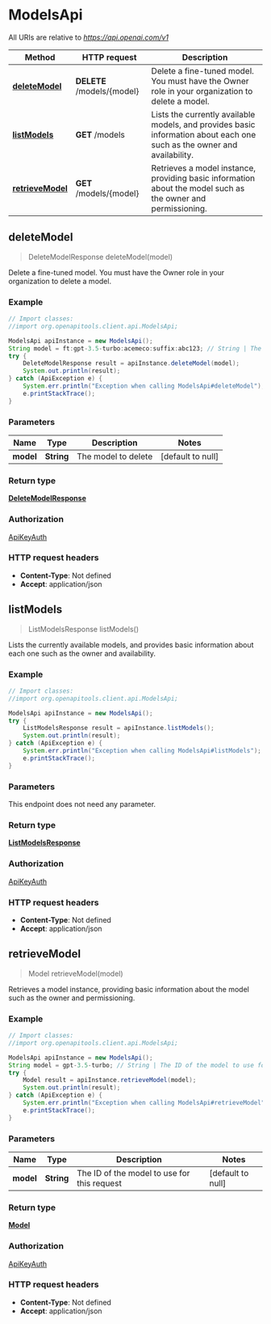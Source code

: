 # ModelsApi

All URIs are relative to *https://api.openai.com/v1*

Method | HTTP request | Description
------------- | ------------- | -------------
[**deleteModel**](ModelsApi.md#deleteModel) | **DELETE** /models/{model} | Delete a fine-tuned model. You must have the Owner role in your organization to delete a model.
[**listModels**](ModelsApi.md#listModels) | **GET** /models | Lists the currently available models, and provides basic information about each one such as the owner and availability.
[**retrieveModel**](ModelsApi.md#retrieveModel) | **GET** /models/{model} | Retrieves a model instance, providing basic information about the model such as the owner and permissioning.



## deleteModel

> DeleteModelResponse deleteModel(model)

Delete a fine-tuned model. You must have the Owner role in your organization to delete a model.

### Example

```java
// Import classes:
//import org.openapitools.client.api.ModelsApi;

ModelsApi apiInstance = new ModelsApi();
String model = ft:gpt-3.5-turbo:acemeco:suffix:abc123; // String | The model to delete
try {
    DeleteModelResponse result = apiInstance.deleteModel(model);
    System.out.println(result);
} catch (ApiException e) {
    System.err.println("Exception when calling ModelsApi#deleteModel");
    e.printStackTrace();
}
```

### Parameters


Name | Type | Description  | Notes
------------- | ------------- | ------------- | -------------
 **model** | **String**| The model to delete | [default to null]

### Return type

[**DeleteModelResponse**](DeleteModelResponse.md)

### Authorization

[ApiKeyAuth](../README.md#ApiKeyAuth)

### HTTP request headers

- **Content-Type**: Not defined
- **Accept**: application/json


## listModels

> ListModelsResponse listModels()

Lists the currently available models, and provides basic information about each one such as the owner and availability.

### Example

```java
// Import classes:
//import org.openapitools.client.api.ModelsApi;

ModelsApi apiInstance = new ModelsApi();
try {
    ListModelsResponse result = apiInstance.listModels();
    System.out.println(result);
} catch (ApiException e) {
    System.err.println("Exception when calling ModelsApi#listModels");
    e.printStackTrace();
}
```

### Parameters

This endpoint does not need any parameter.

### Return type

[**ListModelsResponse**](ListModelsResponse.md)

### Authorization

[ApiKeyAuth](../README.md#ApiKeyAuth)

### HTTP request headers

- **Content-Type**: Not defined
- **Accept**: application/json


## retrieveModel

> Model retrieveModel(model)

Retrieves a model instance, providing basic information about the model such as the owner and permissioning.

### Example

```java
// Import classes:
//import org.openapitools.client.api.ModelsApi;

ModelsApi apiInstance = new ModelsApi();
String model = gpt-3.5-turbo; // String | The ID of the model to use for this request
try {
    Model result = apiInstance.retrieveModel(model);
    System.out.println(result);
} catch (ApiException e) {
    System.err.println("Exception when calling ModelsApi#retrieveModel");
    e.printStackTrace();
}
```

### Parameters


Name | Type | Description  | Notes
------------- | ------------- | ------------- | -------------
 **model** | **String**| The ID of the model to use for this request | [default to null]

### Return type

[**Model**](Model.md)

### Authorization

[ApiKeyAuth](../README.md#ApiKeyAuth)

### HTTP request headers

- **Content-Type**: Not defined
- **Accept**: application/json

